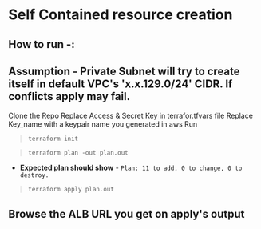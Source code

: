 # Self Contained resource creation

## How to run -:
## Assumption - Private Subnet will try to create itself in default VPC's 'x.x.129.0/24' CIDR. If conflicts apply may fail.
Clone the Repo
Replace Access & Secret Key in terrafor.tfvars file
Replace Key_name with a keypair name you generated in aws
Run

  >```terraform init```
  
  >```terraform plan -out plan.out```
  
  *  **Expected plan should show** - ```Plan: 11 to add, 0 to change, 0 to destroy.```
    
  >```terraform apply plan.out```

## Browse the ALB URL you get on apply's output
